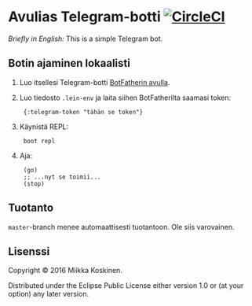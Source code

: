 # Avulias Telegram-botti [![CircleCI](https://circleci.com/gh/miikka/avulias-botti.svg?style=shield)](https://circleci.com/gh/miikka/avulias-botti)

*Briefly in English:* This is a simple Telegram bot.

## Botin ajaminen lokaalisti

1. Luo itsellesi Telegram-botti [BotFatherin avulla](https://telegram.me/botfather).
2. Luo tiedosto `.lein-env` ja laita siihen BotFatherilta saamasi token:
       
        {:telegram-token "tähän se token"}

3. Käynistä REPL:

        boot repl

4. Aja:

        (go)
        ;; ...nyt se toimii...
        (stop)

## Tuotanto

`master`-branch menee automaattisesti tuotantoon. Ole siis varovainen.

## Lisenssi

Copyright © 2016 Miikka Koskinen.

Distributed under the Eclipse Public License either version 1.0 or (at
your option) any later version.
